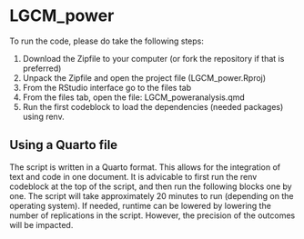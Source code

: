 # LGCM_power

To run the code, please do take the following steps:
1. Download the Zipfile to your computer (or fork the repository if that is preferred)
2. Unpack the Zipfile and open the project file (LGCM_power.Rproj)
3. From the RStudio interface go to the files tab
4. From the files tab, open the file: LGCM_poweranalysis.qmd
5. Run the first codeblock to load the dependencies (needed packages) using renv.

## Using a Quarto file
The script is written in a Quarto format. This allows for the integration of text and code in one document. It is advicable to first run the renv codeblock at the top of the script, and then run the following blocks one by one. The script will take approximately 20 minutes to run (depending on the operating system). If needed, runtime can be lowered by lowering the number of replications in the script. However, the precision of the outcomes will be impacted.
